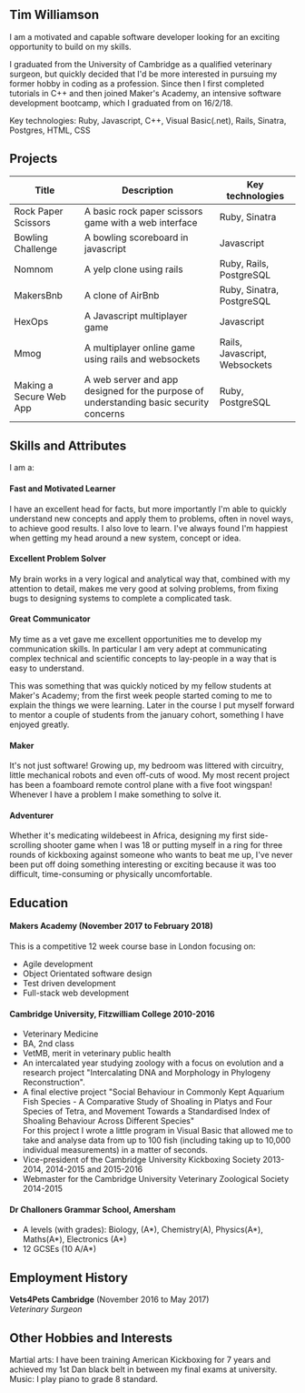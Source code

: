 ## Tim Williamson

I am a motivated and capable software developer looking for an exciting opportunity to build on my skills. 

I graduated from the University of Cambridge as a qualified veterinary surgeon, but quickly decided that I'd be more interested in pursuing my former hobby in coding as a profession. Since then I first completed tutorials in C++ and then joined Maker's Academy, an intensive software development bootcamp, which I graduated from on 16/2/18.

Key technologies: Ruby, Javascript, C++, Visual Basic(.net), Rails, Sinatra, Postgres, HTML, CSS

## Projects
|Title|Description|Key technologies|
|---|---|---|
|Rock Paper Scissors|A basic rock paper scissors game with a web interface|Ruby, Sinatra|
|Bowling Challenge|A bowling scoreboard in javascript|Javascript|
|Nomnom|A yelp clone using rails|Ruby, Rails, PostgreSQL|
|MakersBnb|A clone of AirBnb|Ruby, Sinatra, PostgreSQL|
|HexOps|A Javascript multiplayer game|Javascript|
|Mmog|A multiplayer online game using rails and websockets|Rails, Javascript, Websockets|
|Making a Secure Web App|A web server and app designed for the purpose of understanding basic security concerns|Ruby, PostgreSQL|

## Skills and Attributes
I am a:

#### Fast and Motivated Learner
I have an excellent head for facts, but more importantly I'm able to quickly understand new concepts and apply them to problems, often in novel ways, to achieve good results. I also love to learn. I've always found I'm happiest when getting my head around a new system, concept or idea.

#### Excellent Problem Solver
My brain works in a very logical and analytical way that, combined with my attention to detail, makes me very good at solving problems, from fixing bugs to designing systems to complete a complicated task.  

#### Great Communicator
My time as a vet gave me excellent opportunities me to develop my communication skills. In particular I am very adept at communicating complex technical and scientific concepts to lay-people in a way that is easy to understand. 

This was something that was quickly noticed by my fellow students at Maker's Academy; from the first week people started coming to me to explain the things we were learning. Later in the course I put myself forward to mentor a couple of students from the january cohort, something I have enjoyed greatly. 

#### Maker
It's not just software! Growing up, my bedroom was littered with circuitry, little mechanical robots and even off-cuts of wood. My most recent project has been a foamboard remote control plane with a five foot wingspan! Whenever I have a problem I make something to solve it. 

#### Adventurer
Whether it's medicating wildebeest in Africa, designing my first side-scrolling shooter game when I was 18 or putting myself in a ring for three rounds of kickboxing against someone who wants to beat me up, I've never been put off doing something interesting or exciting because it was too difficult, time-consuming or physically uncomfortable. 

## Education

#### Makers Academy (November 2017 to February 2018)

This is a competitive 12 week course base in London focusing on:
- Agile development
- Object Orientated software design
- Test driven development
- Full-stack web development  

#### Cambridge University, Fitzwilliam College 2010-2016 

- Veterinary Medicine
- BA, 2nd class
- VetMB, merit in veterinary public health
- An intercalated year studying zoology with a focus on evolution and a research project "Intercalating DNA and Morphology in Phylogeny Reconstruction".
- A final elective project "Social Behaviour in Commonly Kept Aquarium Fish Species - A Comparative Study of Shoaling in Platys and Four Species of Tetra, and Movement Towards a Standardised Index of Shoaling Behaviour Across Different Species"  
   For this project I wrote a little program in Visual Basic that allowed me to take and analyse data from up to 100 fish (including taking up to 10,000 individual measurements) in a matter of seconds. 
- Vice-president of the Cambridge University Kickboxing Society 2013-2014, 2014-2015 and 2015-2016
- Webmaster for the Cambridge University Veterinary Zoological Society 2014-2015 

#### Dr Challoners Grammar School, Amersham
- A levels (with grades): Biology, (A*), Chemistry(A), Physics(A*), Maths(A*), Electronics (A*)
- 12 GCSEs (10 A/A*)

## Employment History

**Vets4Pets Cambridge** (November 2016 to May 2017)    
*Veterinary Surgeon*  

## Other Hobbies and Interests
Martial arts: I have been training American Kickboxing for 7 years and achieved my 1st Dan black belt in between my final exams at university.
Music: I play piano to grade 8 standard.
